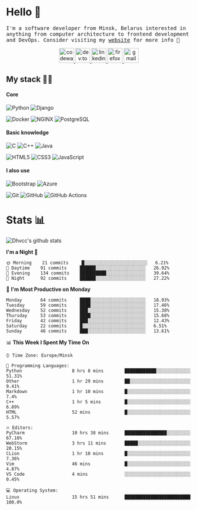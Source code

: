 # Hello 👋

<p>
    <samp>
        I'm a software developer from Minsk, Belarus
        interested in anything from computer architecture to frontend development and DevOps.
        Consider visiting my <a target="_blank"  href="https://dhvcc.github.io/dhvcc">website</a> for more info 🙂
    </samp>
</p>

<div align="center">
	<a align="center" href="https://www.codewars.com/users/dhvcc" target="_blank" >
		<img src="https://simpleicons.org/icons/codewars.svg" height="40" alt="codewars icon"/>
	</a>
    <a align="center" href="https://dev.to/dhvcc" target="_blank">
		<img src="https://simpleicons.org/icons/dev-dot-to.svg" height="40" alt="dev.to icon"/>
	</a>
	<a align="center" href="https://www.linkedin.com/in/dhvcc/" target="_blank">
		<img src="https://simpleicons.org/icons/linkedin.svg" height="40" alt="linkedin icon"/>
	</a>
    <a align="center" href="https://dhvcc.github.io/dhvcc" target="_blank">
		<img src="https://simpleicons.org/icons/firefoxbrowser.svg" height="40" alt="firefox icon"/>
	</a>
	<a align="center" href="mailto:1337kwiz@gmail.com" target="_blank">
		<img src="https://simpleicons.org/icons/gmail.svg" height="40" alt="gmail icon"/>
	</a>
</div>

## My stack 🧑‍💻

#### Core

![Python](https://img.shields.io/badge/-Python-000000?style=flat&logo=python)
![Django](https://img.shields.io/badge/-Django-000000?style=flat&logo=Django)

![Docker](https://img.shields.io/badge/-Docker-000000?style=flat&logo=docker)
![NGINX](https://img.shields.io/badge/-NGINX-000000?style=flat&logo=nginx)
![PostgreSQL](https://img.shields.io/badge/-PostgreSQL-000000?style=flat&logo=postgresql)

#### Basic knowledge

![C](https://img.shields.io/badge/-C-000000?style=flat&logo=C)
![C++](https://img.shields.io/badge/-C++-000000?style=flat&logo=C%2B%2B&logoColor=00599C)
![Java](https://img.shields.io/badge/-Java-000000?style=flat&logo=Java&logoColor=007396)

![HTML5](https://img.shields.io/badge/-HTML5-000000?style=flat&logo=HTML5)
![CSS3](https://img.shields.io/badge/-CSS3-000000?style=flat&logo=css3)
![JavaScript](https://img.shields.io/badge/-JavaScript-000000?style=flat&logo=javascript)

#### I also use

![Bootstrap](https://img.shields.io/badge/-Bootstrap-000000?style=flat&logo=bootstrap)
![Azure](https://img.shields.io/badge/-Azure-000000?style=flat&logo=Microsoft-Azure)

![Git](https://img.shields.io/badge/-Git-000000?style=flat&logo=git&logoColor=F05032)
![GitHub](https://img.shields.io/badge/-GitHub-000000?style=flat&logo=github)
![GitHub Actions](https://img.shields.io/badge/-GitHub%20Actions-000000?style=flat&logo=github-actions)

# Stats 📊

<a>
    <img src="https://github-readme-stats.dhvcc.vercel.app/api?username=dhvcc&count_private=true&theme=graywhite" alt="Dhvcc's github stats">
</a>

<!--START_SECTION:waka-->
**I'm a Night 🦉** 

```text
🌞 Morning    21 commits     █░░░░░░░░░░░░░░░░░░░░░░░░   6.21% 
🌆 Daytime    91 commits     ██████░░░░░░░░░░░░░░░░░░░   26.92% 
🌃 Evening    134 commits    ██████████░░░░░░░░░░░░░░░   39.64% 
🌙 Night      92 commits     ██████░░░░░░░░░░░░░░░░░░░   27.22%

```
📅 **I'm Most Productive on Monday** 

```text
Monday       64 commits     ████░░░░░░░░░░░░░░░░░░░░░   18.93% 
Tuesday      59 commits     ████░░░░░░░░░░░░░░░░░░░░░   17.46% 
Wednesday    52 commits     ███░░░░░░░░░░░░░░░░░░░░░░   15.38% 
Thursday     53 commits     ████░░░░░░░░░░░░░░░░░░░░░   15.68% 
Friday       42 commits     ███░░░░░░░░░░░░░░░░░░░░░░   12.43% 
Saturday     22 commits     █░░░░░░░░░░░░░░░░░░░░░░░░   6.51% 
Sunday       46 commits     ███░░░░░░░░░░░░░░░░░░░░░░   13.61%

```


📊 **This Week I Spent My Time On** 

```text
⌚︎ Time Zone: Europe/Minsk

💬 Programming Languages: 
Python                   8 hrs 8 mins        ████████████░░░░░░░░░░░░░   51.31% 
Other                    1 hr 29 mins        ██░░░░░░░░░░░░░░░░░░░░░░░   9.41% 
Markdown                 1 hr 10 mins        █░░░░░░░░░░░░░░░░░░░░░░░░   7.4% 
C++                      1 hr 5 mins         █░░░░░░░░░░░░░░░░░░░░░░░░   6.89% 
HTML                     52 mins             █░░░░░░░░░░░░░░░░░░░░░░░░   5.57%

🔥 Editors: 
PyCharm                  10 hrs 38 mins      ████████████████░░░░░░░░░   67.16% 
WebStorm                 3 hrs 11 mins       █████░░░░░░░░░░░░░░░░░░░░   20.15% 
CLion                    1 hr 10 mins        █░░░░░░░░░░░░░░░░░░░░░░░░   7.36% 
Vim                      46 mins             █░░░░░░░░░░░░░░░░░░░░░░░░   4.87% 
VS Code                  4 mins              ░░░░░░░░░░░░░░░░░░░░░░░░░   0.45%

💻 Operating System: 
Linux                    15 hrs 51 mins      █████████████████████████   100.0%

```


<!--END_SECTION:waka-->